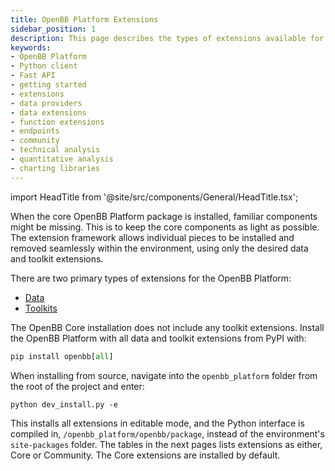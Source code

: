```yaml
---
title: OpenBB Platform Extensions
sidebar_position: 1
description: This page describes the types of extensions available for the OpenBB Platform.
keywords:
- OpenBB Platform
- Python client
- Fast API
- getting started
- extensions
- data providers
- data extensions
- function extensions
- endpoints
- community
- technical analysis
- quantitative analysis
- charting libraries
---
```


import HeadTitle from '@site/src/components/General/HeadTitle.tsx';

<HeadTitle title="Overview - Extensions | OpenBB Platform Docs" />

When the core OpenBB Platform package is installed, familiar components might be missing. This is to keep the core components as light as possible. The extension framework allows individual pieces to be installed and removed seamlessly within the environment, using only the desired data and toolkit extensions.

There are two primary types of extensions for the OpenBB Platform:

- [Data](/platform/extensions/data_extensions)
- [Toolkits](/platform/extensions/toolkit_extensions)

The OpenBB Core installation does not include any toolkit extensions. Install the OpenBB Platform with all data and toolkit extensions from PyPI with:

```python
pip install openbb[all]
```

When installing from source, navigate into the `openbb_platform` folder from the root of the project and enter:

```console
python dev_install.py -e
```

This installs all extensions in editable mode, and the Python interface is compiled in, `/openbb_platform/openbb/package`, instead of the environment's `site-packages` folder. The tables in the next pages lists extensions as either, Core or Community. The Core extensions are installed by default.
